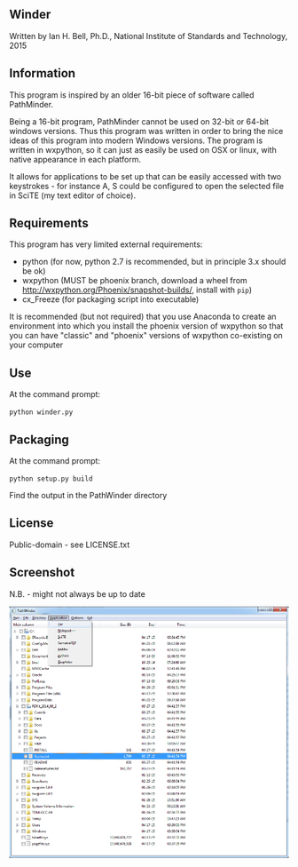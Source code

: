 
Winder
------

Written by Ian H. Bell, Ph.D., National Institute of Standards and Technology, 2015

Information
-----------
This program is inspired by an older 16-bit piece of software called PathMinder.

Being a 16-bit program, PathMinder cannot be used on 32-bit or 64-bit windows versions.  Thus this program was written in order to bring the nice ideas of this program into modern Windows versions.  The program is written in wxpython, so it can just as easily be used on OSX or linux, with native appearance in each platform.

It allows for applications to be set up that can be easily accessed with two keystrokes - for instance A, S could be configured to open the selected file in SciTE (my text editor of choice).

Requirements
------------
This program has very limited external requirements:

- python (for now, python 2.7 is recommended, but in principle 3.x should be ok)
- wxpython (MUST be phoenix branch, download a wheel from http://wxpython.org/Phoenix/snapshot-builds/, install with ``pip``)
- cx_Freeze (for packaging script into executable)

It is recommended (but not required) that you use Anaconda to create an environment into which you install the phoenix version of wxpython so that you can have "classic" and "phoenix" versions of wxpython co-existing on your computer

Use
---
At the command prompt:

``python winder.py``

Packaging
---------
At the command prompt:

``python setup.py build``

Find the output in the PathWinder directory

License
-------
Public-domain - see LICENSE.txt

Screenshot
----------
N.B. - might not always be up to date

![screenshot](screenshot.png)
